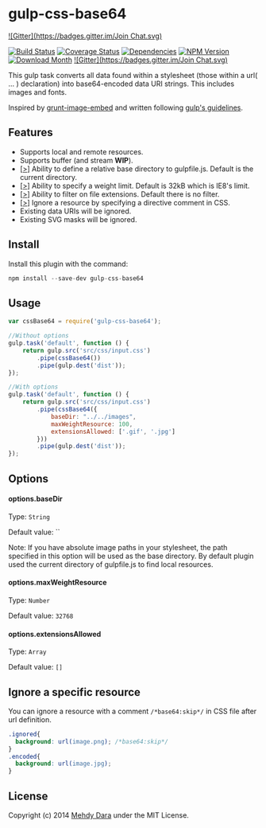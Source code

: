 # gulp-css-base64
[![Gitter](https://badges.gitter.im/Join Chat.svg)](https://gitter.im/zckrs/gulp-css-base64?utm_source=badge&utm_medium=badge&utm_campaign=pr-badge&utm_content=badge)

[![Build Status](http://img.shields.io/travis/zckrs/gulp-css-base64.svg?style=flat)](https://travis-ci.org/zckrs/gulp-css-base64)
[![Coverage Status](http://img.shields.io/coveralls/zckrs/gulp-css-base64.svg?style=flat)](https://coveralls.io/r/zckrs/gulp-css-base64?branch=master)
[![Dependencies](http://img.shields.io/david/zckrs/gulp-css-base64.svg?style=flat)](https://david-dm.org/zckrs/gulp-css-base64) [![NPM Version](http://img.shields.io/npm/v/gulp-css-base64.svg?style=flat)](https://www.npmjs.org/package/gulp-css-base64) [![Download Month](http://img.shields.io/npm/dm/gulp-css-base64.svg?style=flat)](https://www.npmjs.org/package/gulp-css-base64)
[![Gitter](https://badges.gitter.im/Join Chat.svg)](https://gitter.im/zckrs/gulp-css-base64?utm_source=badge&utm_medium=badge&utm_campaign=pr-badge&utm_content=badge)

This gulp task converts all data found within a stylesheet (those within a url( ... ) declaration) into base64-encoded data URI strings. This includes images and fonts.

Inspired by [grunt-image-embed](https://github.com/ehynds/grunt-image-embed) and written following [gulp's guidelines](https://github.com/gulpjs/gulp/tree/master/docs/writing-a-plugin).

## Features

* Supports local and remote resources.
* Supports buffer (and stream **WIP**).
* [[>]](#optionsbasedir) Ability to define a relative base directory to gulpfile.js. Default is the current directory.
* [[>]](#optionsmaxweightresource) Ability to specify a weight limit. Default is 32kB which is IE8's limit.
* [[>]](#optionsextensionsallowed) Ability to filter on file extensions. Default there is no filter.
* [[>]](#ignore-a-specific-resource) Ignore a resource by specifying a directive comment in CSS.
* Existing data URIs will be ignored.
* Existing SVG masks will be ignored.

## Install

Install this plugin with the command:

```js
npm install --save-dev gulp-css-base64
```

## Usage

```js
var cssBase64 = require('gulp-css-base64');

//Without options
gulp.task('default', function () {
    return gulp.src('src/css/input.css')
        .pipe(cssBase64())
        .pipe(gulp.dest('dist'));
});

//With options
gulp.task('default', function () {
    return gulp.src('src/css/input.css')
        .pipe(cssBase64({
            baseDir: "../../images",
            maxWeightResource: 100,
            extensionsAllowed: ['.gif', '.jpg']
        }))
        .pipe(gulp.dest('dist'));
});
```

## Options

#### options.baseDir
Type: `String`

Default value: ``

Note: If you have absolute image paths in your stylesheet, the path specified in this option will be used as the base directory. By default plugin used the current directory of gulpfile.js to find local resources.

#### options.maxWeightResource
Type: `Number`

Default value: `32768`

#### options.extensionsAllowed
Type: `Array`

Default value: `[]`

## Ignore a specific resource

You can ignore a resource with a comment `/*base64:skip*/` in CSS file after url definition.
```css
.ignored{
  background: url(image.png); /*base64:skip*/
}
.encoded{
  background: url(image.jpg);
}
```

## License
Copyright (c) 2014 [Mehdy Dara](https://github.com/zckrs) under the MIT License.
